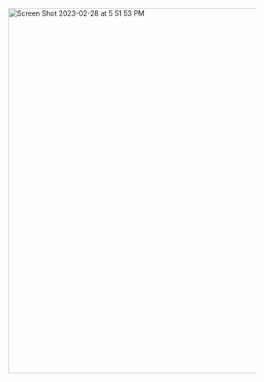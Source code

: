 <img width="744" alt="Screen Shot 2023-02-28 at 5 51 53 PM" src="https://user-images.githubusercontent.com/95898647/222009631-fd4ea7f2-f7fb-4a10-a265-e181ee7b1ece.png">
